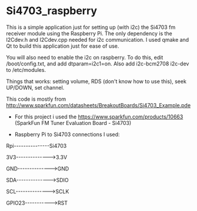 # Si4703_raspberry

This is a simple application just for setting up (with i2c) the Si4703 fm 
receiver module using the Raspberry Pi. The only dependency is the 
I2Cdev.h and I2Cdev.cpp needed for i2c communication. I used qmake and Qt to 
build this application just for ease of use.

You will also need to enable the i2c on raspberry. To do this, edit
/boot/config.txt, and add dtparam=i2c1=on. Also add i2c-bcm2708
i2c-dev to /etc/modules.

Things that works: setting volume, RDS (don't know how to use this),
seek UP/DOWN, set channel.

This code is mostly from
http://www.sparkfun.com/datasheets/BreakoutBoards/Si4703_Example.pde

* For this project i used the https://www.sparkfun.com/products/10663
(SparkFun FM Tuner Evaluation Board - Si4703)

* Raspberry Pi to Si4703 connections I used:

Rpi---------------Si4703

3V3-------------->3.3V

GND-------------->GND

SDA-------------->SDIO

SCL-------------->SCLK

GPIO23----------->RST
